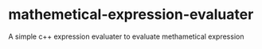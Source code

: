 # mathemetical-expression-evaluater
A simple c++ expression evaluater to evaluate methametical expression
